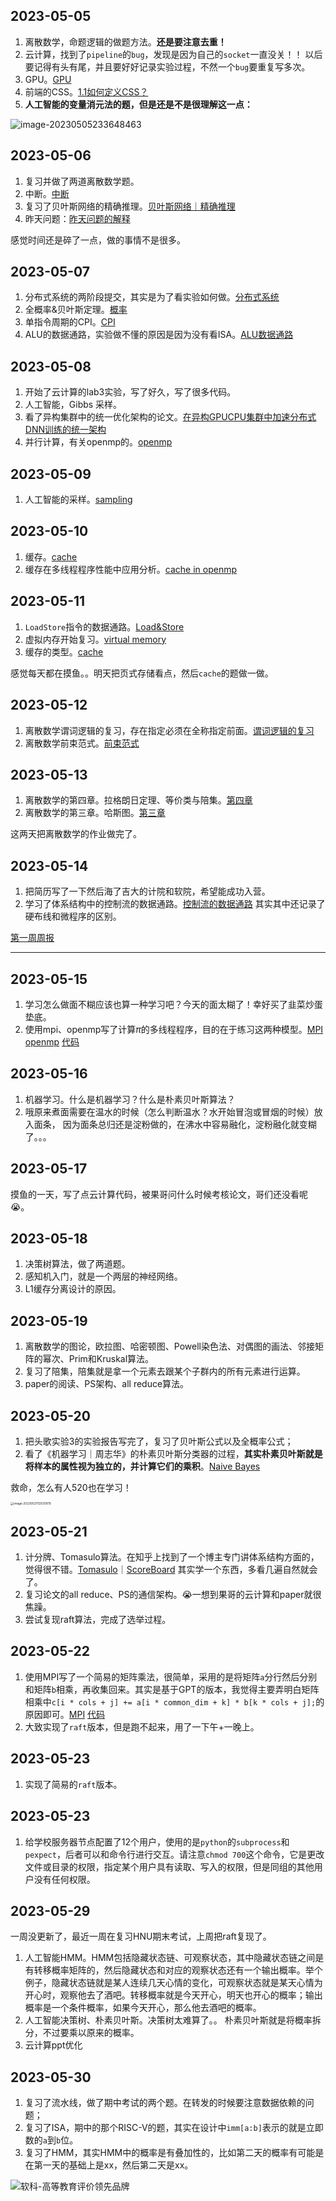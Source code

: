 ## 2023-05-05

1. 离散数学，命题逻辑的做题方法。**还是要注意去重！**
2. 云计算，找到了`pipeline`的`bug`，发现是因为自己的`socket`一直没关！！ 以后要记得有头有尾，并且要好好记录实验过程，不然一个`bug`要重复写多次。
3. GPU。[GPU](https://github.com/Tswatery/junior_year/blob/main/大三下/操作系统/GPU.md)
4. 前端的CSS。[1.1如何定义CSS？](https://github.com/Tswatery/frontend/blob/main/learninglog/CSS.md#1如何定义css)
5. **人工智能的变量消元法的题，但是还是不是很理解这一点：**

![image-20230505233648463](./img/README/image-20230505233648463.png)

## 2023-05-06

1. 复习并做了两道离散数学题。
2. 中断。[中断](https://github.com/Tswatery/junior_year/blob/main/%E5%A4%A7%E4%B8%89%E4%B8%8B/%E6%93%8D%E4%BD%9C%E7%B3%BB%E7%BB%9F/%E4%B8%AD%E6%96%AD.md)
3. 复习了贝叶斯网络的精确推理。[贝叶斯网络｜精确推理](https://github.com/Tswatery/junior_year/blob/main/%E5%A4%A7%E4%B8%89%E4%B8%8B/%E4%BA%BA%E5%B7%A5%E6%99%BA%E8%83%BD/BN/%E8%B4%9D%E5%8F%B6%E6%96%AF%E7%BD%91%E7%BB%9C%20%EF%BD%9C%20%E6%8E%A8%E7%90%86.md)
4. 昨天问题：[昨天问题的解释](https://github.com/Tswatery/junior_year/blob/main/%E5%A4%A7%E4%B8%89%E4%B8%8B/%E4%BA%BA%E5%B7%A5%E6%99%BA%E8%83%BD/BN/%E8%B4%9D%E5%8F%B6%E6%96%AF%E7%BD%91%E7%BB%9C%20%EF%BD%9C%20%E6%8E%A8%E7%90%86.md#%E5%AF%B9%E4%BA%8E%E6%98%A8%E5%A4%A9%E9%97%AE%E9%A2%98%E7%9A%84%E8%A7%A3%E9%87%8A)

感觉时间还是碎了一点，做的事情不是很多。

## 2023-05-07

1. 分布式系统的两阶段提交，其实是为了看实验如何做。[分布式系统](https://github.com/Tswatery/junior_year/blob/main/大三下/distribute-system/分布式系统.md)
2. 全概率&贝叶斯定理。[概率](https://github.com/Tswatery/junior_year/blob/main/大三下/人工智能/概率/条件概率.md)
3. 单指令周期的CPI。[CPI](https://github.com/Tswatery/junior_year/blob/main/大三下/体系结构/18-447/5微体系结构/5微体系结构介绍.md#cpi)
4. ALU的数据通路，实验做不懂的原因是因为没有看ISA。[ALU数据通路](https://github.com/Tswatery/junior_year/blob/main/大三下/体系结构/18-447/5微体系结构/5.1数据通路.md)

## 2023-05-08

1. 开始了云计算的lab3实验，写了好久，写了很多代码。
2. 人工智能，Gibbs 采样。
3. 看了异构集群中的统一优化架构的论文。[在异构GPUCPU集群中加速分布式DNN训练的统一架构](https://github.com/Tswatery/junior_year/blob/main/大三下/paper/异构集群中加速DNN的统一训练架构/在异构GPUCPU集群中加速分布式DNN训练的统一架构.md)
4. 并行计算，有关openmp的。[openmp](https://github.com/Tswatery/junior_year/blob/main/大三下/并行计算/openmp.md)

## 2023-05-09

1. 人工智能的采样。[sampling](https://github.com/Tswatery/junior_year/blob/main/大三下/人工智能/BN/贝叶斯网络｜推理.md#近似推理-sampling)

## 2023-05-10

1. 缓存。[cache](https://github.com/Tswatery/junior_year/blob/main/大三下/计算机系统/缓存.md)
2. 缓存在多线程程序性能中应用分析。[cache in openmp](https://github.com/Tswatery/junior_year/blob/main/大三下/并行计算/openmp.md#5缓存缓存一致性伪共享)

## 2023-05-11

1. `LoadStore`指令的数据通路。[Load&Store](https://github.com/Tswatery/junior_year/blob/main/大三下/体系结构/18-447/5微体系结构/5.1数据通路.md#loadstore的数据通路)
1. 虚拟内存开始复习。[virtual memory](https://github.com/Tswatery/junior_year/blob/main/大三下/计算机系统/9虚拟内存.md)
1. 缓存的类型。[cache](https://github.com/Tswatery/junior_year/blob/main/大三下/计算机系统/6缓存.md)

感觉每天都在摸鱼。。明天把页式存储看点，然后`cache`的题做一做。

## 2023-05-12

1. 离散数学谓词逻辑的复习，存在指定必须在全称指定前面。[谓词逻辑的复习](https://github.com/Tswatery/junior_year/blob/main/大三下/离散数学/第二章谓词逻辑/谓词逻辑的复习.md)
2. 离散数学前束范式。[前束范式](https://github.com/Tswatery/junior_year/blob/main/大三下/离散数学/第二章谓词逻辑/前束范式.md)

## 2023-05-13

1. 离散数学的第四章。拉格朗日定理、等价类与陪集。[第四章](https://github.com/Tswatery/junior_year/blob/main/大三下/离散数学/第四章代数系统/第四章复习.md)
2. 离散数学的第三章。哈斯图。[第三章](https://github.com/Tswatery/junior_year/blob/main/大三下/离散数学/第三章/第三章复习.md)

这两天把离散数学的作业做完了。

## 2023-05-14

1. 把简历写了一下然后海了吉大的计院和软院，希望能成功入营。
2. 学习了体系结构中的控制流的数据通路。[控制流的数据通路](https://github.com/Tswatery/junior_year/blob/main/大三下/体系结构/18-447/5微体系结构/5.1数据通路.md#控制流的数据通路) 其实其中还记录了硬布线和微程序的区别。

[第一周周报](./周报/第一周（大三下第13周周报）.md)

---

## 2023-05-15

1. 学习怎么做面不糊应该也算一种学习吧？今天的面太糊了！幸好买了韭菜炒蛋垫底。
2. 使用mpi、openmp写了计算$\pi$的多线程程序，目的在于练习这两种模型。[MPI](https://github.com/Tswatery/junior_year/blob/main/大三下/并行计算/MPI.md) [openmp](https://github.com/Tswatery/junior_year/blob/main/大三下/并行计算/openmp.md) [代码](https://github.com/Tswatery/junior_year/tree/main/大三下/并行计算/代码)

## 2023-05-16

1. 机器学习。什么是机器学习？什么是朴素贝叶斯算法？
1. 哦原来煮面需要在温水的时候（怎么判断温水？水开始冒泡或冒烟的时候）放入面条， 因为面条总归还是淀粉做的，在沸水中容易融化，淀粉融化就变糊了。。。

## 2023-05-17

摸鱼的一天，写了点云计算代码，被果哥问什么时候考核论文，哥们还没看呢😭。

## 2023-05-18

1. 决策树算法，做了两道题。
2. 感知机入门，就是一个两层的神经网络。
3. L1缓存分离设计的原因。

## 2023-05-19

1. 离散数学的图论，欧拉图、哈密顿图、Powell染色法、对偶图的画法、邻接矩阵的幂次、Prim和Kruskal算法。
1. 复习了陪集，陪集就是拿一个元素去跟某个子群内的所有元素进行运算。
1. paper的阅读、PS架构、all reduce算法。

## 2023-05-20

1. 把头歌实验3的实验报告写完了，复习了贝叶斯公式以及全概率公式；
2. 看了《机器学习｜周志华》的朴素贝叶斯分类器的过程，**其实朴素贝叶斯就是将样本的属性视为独立的，并计算它们的乘积**。[Naive Bayes](https://github.com/Tswatery/junior_year/blob/main/大三下/人工智能/ML/人工智能｜机器学习.md#具体过程---20200520)

救命，怎么有人520也在学习！

<img src="./img/README/image-20230521112031979.png" alt="image-20230521112031979" style="zoom:33%;" />

## 2023-05-21

1. 计分牌、Tomasulo算法。在知乎上找到了一个博主专门讲体系结构方面的，觉得很不错。[Tomasulo](https://zhuanlan.zhihu.com/p/499978902)｜[ScoreBoard](https://zhuanlan.zhihu.com/p/496078836) 其实学一个东西，多看几遍自然就会了。
2. 复习论文的all reduce、PS的通信架构。😭一想到果哥的云计算和paper就很焦躁。
3. 尝试复现raft算法，完成了选举过程。

## 2023-05-22

1. 使用MPI写了一个简易的矩阵乘法，很简单，采用的是将矩阵`a`分行然后分别和矩阵`b`相乘，再收集回来。其实是基于GPT的版本，我觉得主要弄明白矩阵相乘中`c[i * cols + j] += a[i * common_dim + k] * b[k * cols + j];`的原因即可。[MPI](https://github.com/Tswatery/junior_year/blob/main/大三下/并行计算/MPI.md) [代码](https://github.com/Tswatery/junior_year/blob/main/大三下/并行计算/代码/mpi_matrix.cpp)
2. 大致实现了`raft`版本，但是跑不起来，用了一下午+一晚上。

## 2023-05-23

1. 实现了简易的`raft`版本。

## 2023-05-23

1. 给学校服务器节点配置了12个用户，使用的是`python`的`subprocess`和`pexpect`，后者可以和命令行进行交互。请注意`chmod 700`这个命令，它是更改文件或目录的权限，指定某个用户具有读取、写入的权限，但是同组的其他用户没有任何权限。

## 2023-05-29

一周没更新了，最近一周在复习HNU期末考试，上周把raft复现了。

1. 人工智能HMM。HMM包括隐藏状态链、可观察状态，其中隐藏状态链之间是有转移概率矩阵的，然后隐藏状态和对应的观察状态还有一个输出概率。举个例子，隐藏状态链就是某人连续几天心情的变化，可观察状态就是某天心情为开心时，观察他去了酒吧。转移概率就是今天开心，明天也开心的概率；输出概率是一个条件概率，如果今天开心，那么他去酒吧的概率。
2. 人工智能决策树、朴素贝叶斯。决策树太难算了。。 朴素贝叶斯就是将概率拆分，不过要乘以原来的概率。
3. 云计算ppt优化

## 2023-05-30

1. 复习了流水线，做了期中考试的两个题。在转发的时候要注意数据依赖的问题；
2. 复习了ISA，期中的那个RISC-V的题，其实在设计中`imm[a:b]`表示的就是立即数的`a`到`b`位。
3. 复习了HMM，其实HMM中的概率是有叠加性的，比如第二天的概率有可能是在第一天的基础上是xx，然后第二天是xx。

![软科-高等教育评价领先品牌](./img/README/HNU.png)
